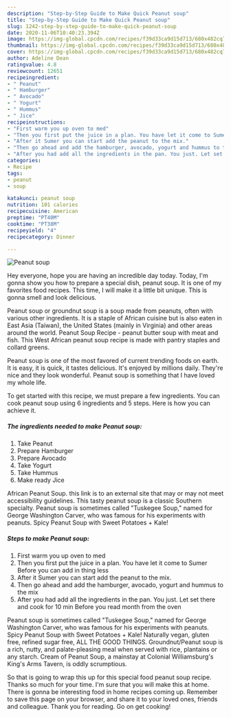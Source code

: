 ```yaml
---
description: "Step-by-Step Guide to Make Quick Peanut soup"
title: "Step-by-Step Guide to Make Quick Peanut soup"
slug: 1242-step-by-step-guide-to-make-quick-peanut-soup
date: 2020-11-06T10:40:23.394Z
image: https://img-global.cpcdn.com/recipes/f39d33ca9d15d713/680x482cq70/peanut-soup-recipe-main-photo.jpg
thumbnail: https://img-global.cpcdn.com/recipes/f39d33ca9d15d713/680x482cq70/peanut-soup-recipe-main-photo.jpg
cover: https://img-global.cpcdn.com/recipes/f39d33ca9d15d713/680x482cq70/peanut-soup-recipe-main-photo.jpg
author: Adeline Dean
ratingvalue: 4.8
reviewcount: 12651
recipeingredient:
- " Peanut"
- " Hamburger"
- " Avocado"
- " Yogurt"
- " Hummus"
- " Jice"
recipeinstructions:
- "First warm you up oven to med"
- "Then you first put the juice in a plan. You have let it come to Sumer Before you can add in thing less"
- "After it Sumer you can start add the peanut to the mix."
- "Then go ahead and add the hamburger, avocado, yogurt and hummus to the mix"
- "After you had add all the ingredients in the pan. You just. Let set there and cook for 10 min Before you read month from the oven"
categories:
- Recipe
tags:
- peanut
- soup

katakunci: peanut soup 
nutrition: 101 calories
recipecuisine: American
preptime: "PT40M"
cooktime: "PT38M"
recipeyield: "4"
recipecategory: Dinner

---
```



![Peanut soup](https://img-global.cpcdn.com/recipes/f39d33ca9d15d713/680x482cq70/peanut-soup-recipe-main-photo.jpg)

Hey everyone, hope you are having an incredible day today. Today, I'm gonna show you how to prepare a special dish, peanut soup. It is one of my favorites food recipes. This time, I will make it a little bit unique. This is gonna smell and look delicious.

Peanut soup or groundnut soup is a soup made from peanuts, often with various other ingredients. It is a staple of African cuisine but is also eaten in East Asia (Taiwan), the United States (mainly in Virginia) and other areas around the world. Peanut Soup Recipe - peanut butter soup with meat and fish. This West African peanut soup recipe is made with pantry staples and collard greens.

Peanut soup is one of the most favored of current trending foods on earth. It is easy, it is quick, it tastes delicious. It's enjoyed by millions daily. They're nice and they look wonderful. Peanut soup is something that I have loved my whole life.


To get started with this recipe, we must prepare a few ingredients. You can cook peanut soup using 6 ingredients and 5 steps. Here is how you can achieve it.

<!--inarticleads1-->

##### The ingredients needed to make Peanut soup:

1. Take  Peanut
1. Prepare  Hamburger
1. Prepare  Avocado
1. Take  Yogurt
1. Take  Hummus
1. Make ready  Jice


African Peanut Soup. this link is to an external site that may or may not meet accessibility guidelines. This tasty peanut soup is a classic Southern specialty. Peanut soup is sometimes called &#34;Tuskegee Soup,&#34; named for George Washington Carver, who was famous for his experiments with peanuts. Spicy Peanut Soup with Sweet Potatoes + Kale! 

<!--inarticleads2-->

##### Steps to make Peanut soup:

1. First warm you up oven to med
1. Then you first put the juice in a plan. You have let it come to Sumer Before you can add in thing less
1. After it Sumer you can start add the peanut to the mix.
1. Then go ahead and add the hamburger, avocado, yogurt and hummus to the mix
1. After you had add all the ingredients in the pan. You just. Let set there and cook for 10 min Before you read month from the oven


Peanut soup is sometimes called &#34;Tuskegee Soup,&#34; named for George Washington Carver, who was famous for his experiments with peanuts. Spicy Peanut Soup with Sweet Potatoes + Kale! Naturally vegan, gluten free, refined sugar free, ALL THE GOOD THINGS. Groundnut/Peanut soup is a rich, nutty, and palate-pleasing meal when served with rice, plantains or any starch. Cream of Peanut Soup, a mainstay at Colonial Williamsburg&#39;s King&#39;s Arms Tavern, is oddly scrumptious. 

So that is going to wrap this up for this special food peanut soup recipe. Thanks so much for your time. I'm sure that you will make this at home. There is gonna be interesting food in home recipes coming up. Remember to save this page on your browser, and share it to your loved ones, friends and colleague. Thank you for reading. Go on get cooking!
